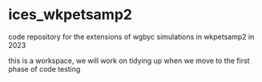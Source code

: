# ices_wkpetsamp2
code repository for the extensions of wgbyc simulations in wkpetsamp2 in 2023

this is a workspace, we will work on tidying up when we move to the first phase of code testing
